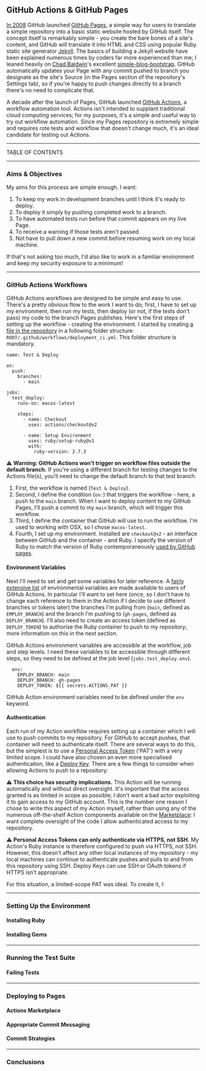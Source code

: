 ## GitHub Actions & GitHub Pages

[In 2008](https://github.blog/2008-12-18-github-pages/) GitHub launched [GitHub Pages](https://pages.github.com/), a simple way for users to translate a simple repository into a basic static website hosted by GitHub itself. The concept itself is remarkably simple - you create the bare bones of a site's content, and GitHub will translate it into HTML and CSS using popular Ruby static site generator [Jekyll](https://jekyllrb.com/). The basics of building a Jekyll website have been explained numerous times by coders far more experienced than me; I leaned heavily on [Chad Baldwin](https://github.com/chadbaldwin)'s excellent [simple-blog-bootstrap](https://github.com/chadbaldwin/simple-blog-bootstrap/). GitHub automatically updates your Page with any commit pushed to branch you designate as the site's Source (in the Pages section of the repository's Settings tab), so if you're happy to push changes directly to a branch there's no need to complicate that.

A decade after the launch of Pages, GitHub launched [GitHub Actions](https://github.com/features/actions), a workflow automation tool. Actions isn't intended to supplant traditional cloud computing services; for my purposes, it's a simple and useful way to try out workflow automation. Since my Pages repository is extremely simple and requires rote tests and workflow that doesn't change much, it's an ideal candidate for testing out Actions.

---

TABLE OF CONTENTS

---

### Aims & Objectives

My aims for this process are simple enough. I want:

1. To keep my work in development branches until I think it's ready to deploy.
2. To deploy it simply by pushing completed work to a branch.
3. To have automated tests run before that commit appears on my live Page.
4. To receive a warning if those tests aren't passed.
5. Not have to pull down a new commit before resuming work on my local machine.

If that's not asking too much, I'd also like to work in a familiar environment and keep my security exposure to a minimum!

---

### GitHub Actions Workflows

GitHub Actions workflows are designed to be simple and easy to use. There's a pretty obvious flow to the work I want to do; first, I have to set up my environment, then run my tests, then deploy (or not, if the tests don't pass) my code to the branch Pages publishes. Here's the first steps of setting up the workflow - creating the environment. I started by creating [a file in the repository](https://github.com/JoshSinyor/JoshSinyor.github.io/blob/main/.github/workflows/deployment_ci.yml) in a following folder structure: `ROOT/.github/workflows/deployment_ci.yml`. This folder structure is mandatory.

```
name: Test & Deploy

on:
  push:
    branches:
      - main

jobs:
  test_deploy:
    runs-on: macos-latest

    steps:
      - name: Checkout
        uses: actions/checkout@v2

      - name: Setup Environment
        uses: ruby/setup-ruby@v1
        with:
          ruby-version: 2.7.3
```

⚠️ **Warning: GitHub Actions won't trigger on workflow files outside the default branch.** If you're using a different branch for testing changes to the Actions file(s), you'll need to change the default branch to that test branch.

1. First, the workflow is named (`Test & Deploy`).
2. Second, I define the condition (`on:`) that triggers the workflow - here, a push to the `main` branch. When I want to deploy content to my GitHub Pages, I'll push a commit to my `main` branch, which will trigger this workflow.
3. Third, I define the container that GitHub will use to run the workflow. I'm used to working with OSX, so I chose `macos-latest`.
4. Fourth, I set up my environment. Installed are `checkout@v2` - an interface between GitHub and the container - and Ruby. I specify the version of Ruby to match the version of Ruby contemporaneously [used by GitHub pages](https://pages.github.com/versions/).

#### Environment Variables

Next I'll need to set and get some variables for later reference. A [fairly extensive list](https://docs.github.com/en/actions/learn-github-actions/environment-variables) of environmental variables are made available to users of GitHub Actions. In particular I'll want to set here (once, so I don't have to change each reference to them in the Action if I decide to use different branches or tokens later) the branches I'm pulling from (`main`, defined as `EMPLOY_BRANCH`) and the branch I'm pushing to (`gh-pages`, defined as `DEPLOY_BRANCH`). I'll also need to create an access token (defined as `DEPLOY_TOKEN`) to authorise the Ruby container to push to my repository; more information on this in the next section.

GitHub Actions environment variables are accessible at the workflow, job and step levels. I need these variables to be accessible through different steps, so they need to be defined at the job level (`jobs.test_deploy.env`).

```
  env:
    EMPLOY_BRANCH: main
    DEPLOY_BRANCH: gh-pages
    DEPLOY_TOKEN: ${{ secrets.ACTIONS_PAT }}
```

GitHub Action environment variables need to be defined under the `env` keyword.

#### Authentication

Each run of my Action workflow requires setting up a container which I will use to push commits to my repository. For GitHub to accept pushes, that container will need to authenticate itself. There are several ways to do this, but the simplest is to use a [Personal Access Token](https://docs.github.com/en/authentication/keeping-your-account-and-data-secure/creating-a-personal-access-token) ('PAT') with a very limited scope. I could have also chosen an even more specialised authentication, like a [Deploy Key](https://docs.github.com/en/developers/overview/managing-deploy-keys). There are a few things to consider when allowing Actions to push to a repository:

⚠️ **This choice has security implications.** This Action will be running automatically and without direct oversight. It's important that the access granted is as limited in scope as possible; I don't want a bad actor exploiting it to gain access to my GitHub account. This is the number one reason I chose to write this aspect of my Action myself, rather than using any of the numerous off-the-shelf Action components available on the [Marketplace](https://github.com/marketplace?type=actions): I want complete oversight of the code I allow authenticated access to my repository.

⚠️ **Personal Access Tokens can only authenticate via HTTPS, not SSH.** My Action's Ruby instance is therefore configured to push via HTTPS, not SSH. However, this doesn't affect any other local instances of my repository - my local machines can continue to authenticate pushes and pulls to and from this repository using SSH. Deploy Keys can use SSH or OAuth tokens if HTTPS isn't appropriate.

For this situation, a limited-scope PAT was ideal. To create it, I:

---

### Setting Up the Environment

#### Installing Ruby

#### Installing Gems

---

### Running the Test Suite

#### Failing Tests

---

### Deploying to Pages

#### Actions Marketplace

#### Appropriate Commit Messaging

#### Commit Strategies

---

### Conclusions

